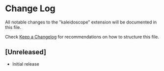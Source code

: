 # Change Log

All notable changes to the "kaleidoscope" extension will be documented in this file.

Check [Keep a Changelog](http://keepachangelog.com/) for recommendations on how to structure this file.

## [Unreleased]

- Initial release
